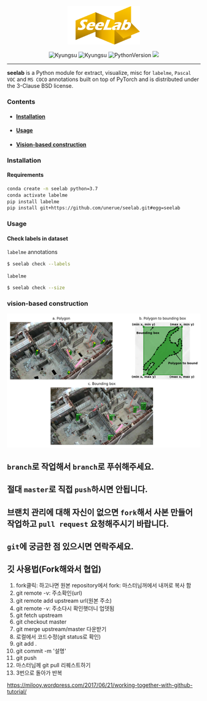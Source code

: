 <p align="center">
  <img height=100em src="img/seelab.png">
</p>
<p align="center">
  <img alt="Kyungsu" src="https://img.shields.io/badge/created%20by-Kyungsu-orange.svg?style=flat&colorA=E1523D&colorB=blue" />
  <img alt="Kyungsu" src="https://img.shields.io/badge/version%20-0.0.1b-orange.svg?style=flat&colorA=E1523D&colorB=blue" />
  <!-- <img alt="SCIE" src="https://img.shields.io/badge/SCIE%20-orange.svg" /> -->
  <!-- <img alt="KCI" src="https://img.shields.io/badge/KCI%20-yellow.svg" /> -->
  <img alt="PythonVersion" src="https://camo.githubusercontent.com/08d69975ce61c30b175f504182ae3a335c6284cbadc26acd9b79e29db442ddea/68747470733a2f2f696d672e736869656c64732e696f2f62616467652f707974686f6e2d332e36253230253743253230332e37253230253743253230332e382d626c7565" data-canonical-src="https://img.shields.io/badge/python-3.7%20%7C%203.8%20%7C%203.9-blue" style="max-width:100%;" />
  <img src="https://badgen.net/badge/icon/terminal?icon=terminal&label" />
</p>

---

**seelab** is a Python module for extract, visualize, misc for `labelme`, `Pascal VOC` and `MS COCO` annotations built on top of PyTorch and is distributed under the 3-Clause BSD license.

### Contents
* #### [Installation](https://github.com/unerue/seelab#Installation)
* #### [Usage](https://github.com/unerue/seelab#Usage)
* #### [Vision-based construction](https://github.com/unerue/seelab#vision-based-construction)

### Installation

#### Requirements

```bash
conda create -n seelab python=3.7
conda activate labelme
pip install labelme
pip install git+https://github.com/unerue/seelab.git#egg=seelab
```

### Usage
#### Check labels in dataset

`labelme` annotations

```bash
$ seelab check --labels
```

`labelme`

```bash
$ seelab check --size
```


### vision-based construction

![](img/fig-0001.png)

## `branch`로 작업해서 `branch`로 푸쉬해주세요.
## 절대 `master`로 직접 `push`하시면 안됩니다.

## 브랜치 관리에 대해 자신이 없으면 `fork`해서 사본 만들어 작업하고 `pull request` 요청해주시기 바랍니다.

## `git`에 궁금한 점 있으시면 연락주세요.


## 깃 사용법(Fork해와서 협업)
1. fork클릭: 하고나면 원본 repository에서 fork: 마스터님꺼에서 내꺼로 복사 함
2. git remote -v: 주소확인(url)
3. git remote add upstream url(원본 주소)
4. git remote -v: 주소다시 확인햇더니 업뎃됨
5. git fetch upstream
6. git checkout master
7. git merge upstream/master 다운받기
8. 로컬에서 코드수정(git status로 확인)
9. git add .
10. git commit -m '설명'
11. git push
12. 마스터님께 git pull 리퀘스트하기
13. 3번으로 돌아가 반복

https://milooy.wordpress.com/2017/06/21/working-together-with-github-tutorial/